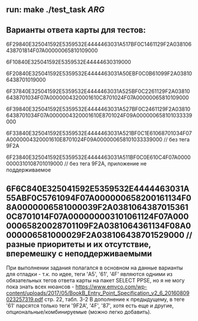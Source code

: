 run: make
./test_task _ARG_
-----
Варианты ответа карты для тестов:
-----
6F29840E325041592E5359532E4444463031A517BF0C1461129F2A038106438701814F07A00000065810109000

6F10840E325041592E5359532E44444630319000

6F20840E325041592E5359532E4444463031A50EBF0C0B61099F2A038106438701019000

6F37840E325041592E5359532E4444463031A525BF0C2261129F2A038106438701034F07A0000004320001610C8701024F07A00000065810109000

6F39840E325041592E5359532E4444463031A527BF0C2461129F2A038106438701034F07A0000004320001610E8701024F09A000000658101033339000

6F33840E325041592E5359532E4444463031A521BF0C1E61068701034F07A0000004320001610E8701024F09A000000658101033339000  // без тега 9F2A

6F23840E325041592E5359532E4444463031A511BF0C0E610C4F07A00000000310108701019000 // без тега 9F2A, приложение не поддерживаемое

6F6C840E325041592E5359532E4444463031A55ABF0C5761094F07A000000658200161134F08A0000006581000039F2A03810643870153610C8701014F07A000000003101061124F07A00000065820028701109F2A0381064361134F08A0000006581000029F2A038106438701529000 // разные приоритеты и их отсутствие, вперемешку с неподдерживаемыми
-----
При выполнении задания полагался в основном на данные варианты для отладки - т.к. по идее, теги 'A5', '61', '4F' являются одними из обязательных тегов ответа карты на пакет SELECT PPSE, но я не могу пока знать всех нюансов -
https://www.emvco.com/wp-content/uploads/2017/05/BookB_Entry_Point_Specification_v2_6_20160809023257319.pdf стр. 22, табл. 3-2
В дополнение к предыдущему, в теге '61' парсятся только теги '9F2A', '4F', '87', хотя есть еще и другие, опциональные/комбинируемые (можно легко добавить).
